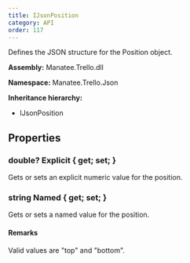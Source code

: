 ```yaml
---
title: IJsonPosition
category: API
order: 117
---
```


Defines the JSON structure for the Position object.

**Assembly:** Manatee.Trello.dll

**Namespace:** Manatee.Trello.Json

**Inheritance hierarchy:**

- IJsonPosition

## Properties

### double? Explicit { get; set; }

Gets or sets an explicit numeric value for the position.

### string Named { get; set; }

Gets or sets a named value for the position.

#### Remarks

Valid values are &quot;top&quot; and &quot;bottom&quot;.

